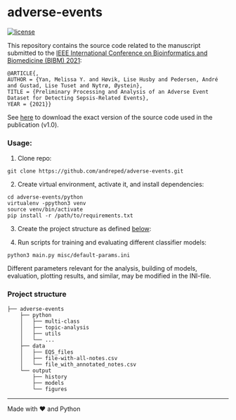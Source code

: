 # adverse-events

[![license](https://img.shields.io/github/license/DAVFoundation/captain-n3m0.svg?style=flat-square)](https://github.com/DAVFoundation/captain-n3m0/blob/master/LICENSE)

This repository contains the source code related to the manuscript submitted to the [IEEE International Conference on Bioinformatics and Biomedicine (BIBM) 2021](http://ieeebibm.org/BIBM2021/):
```
@ARTICLE{,
AUTHOR = {Yan, Melissa Y. and Høvik, Lise Husby and Pedersen, André and Gustad, Lise Tuset and Nytrø, Øystein},
TITLE = {Preliminary Processing and Analysis of an Adverse Event Dataset for Detecting Sepsis-Related Events},
YEAR = {2021}}
```

See [here](https://github.com/andreped/adverse-events/releases/tag/v1.0) to download the exact version of the source code used in the publication (v1.0).

### Usage:

1) Clone repo:
```
git clone https://github.com/andreped/adverse-events.git
```

2) Create virtual environment, activate it, and install dependencies:
```
cd adverse-events/python
virtualenv -ppython3 venv
source venv/bin/activate
pip install -r /path/to/requirements.txt
```

3) Create the project structure as defined [below](https://github.com/andreped/adverse-events#project-structure):

4) Run scripts for training and evaluating different classifier models:
```
python3 main.py misc/default-params.ini
```
Different parameters relevant for the analysis, building of models, evaluation, plotting results, and similar, may be modified in the INI-file.

### Project structure

    ├── adverse-events
        ├── python
        │   ├── multi-class
        │   ├── topic-analysis
        │   ├── utils
        │   └── ...
        ├── data
        │   ├── EQS_files
        │   ├── file-with-all-notes.csv
        │   └── file_with_annotated_notes.csv
        └── output
            ├── history
            ├── models
            └── figures

------
Made with :heart: and Python

